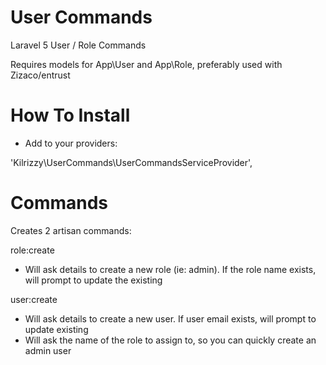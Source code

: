 # User Commands

Laravel 5 User / Role Commands

Requires models for App\User and App\Role, preferably used with Zizaco/entrust

# How To Install

 - Add to your providers:

'Kilrizzy\UserCommands\UserCommandsServiceProvider',

# Commands

Creates 2 artisan commands:

role:create
 - Will ask details to create a new role (ie: admin). If the role name exists, will prompt to update the existing

user:create
 - Will ask details to create a new user. If user email exists, will prompt to update existing
 - Will ask the name of the role to assign to, so you can quickly create an admin user
